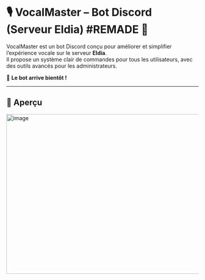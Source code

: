 # 🎙️ VocalMaster – Bot Discord (Serveur Eldia) #REMADE 💫

VocalMaster est un bot Discord conçu pour améliorer et simplifier l’expérience vocale sur le serveur **Eldia**.  
Il propose un système clair de commandes pour tous les utilisateurs, avec des outils avancés pour les administrateurs.

🚀 **Le bot arrive bientôt !**

---
## 📸 Aperçu
<img width="660" height="419" alt="image" src="https://github.com/user-attachments/assets/21ddce8c-6114-486a-aa63-a9537c24306a" />
